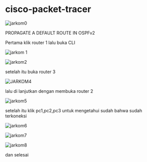 # cisco-packet-tracer





![jarkom0](https://github.com/MayangArinda17/cisco-packet-tracer/assets/150981696/a6e97417-bf86-4a88-857a-2dd5aeb5180f)




PROPAGATE A DEFAULT ROUTE IN OSPFv2




Pertama klik router 1 lalu buka CLI


![jarkom 1](https://github.com/MayangArinda17/cisco-packet-tracer/assets/150981696/1e5e9557-283c-4f15-b9ea-03f9a243b4fc)




![jarkom2](https://github.com/MayangArinda17/cisco-packet-tracer/assets/150981696/7971a6e0-e3ed-489a-acc4-51c45ee7dd4e)




setelah itu buka router 3




![JARKOM4](https://github.com/MayangArinda17/cisco-packet-tracer/assets/150981696/db051edb-0a15-48cd-9e47-38e57a18f0e5)





lalu di lanjutkan dengan membuka router 2






![jarkom5](https://github.com/MayangArinda17/cisco-packet-tracer/assets/150981696/46079e67-1ea0-470d-8d68-fe6d718268c7)






setelah itu klik pc1,pc2,pc3 untuk mengetahui sudah bahwa sudah terkoneksi 




![jarkom6](https://github.com/MayangArinda17/cisco-packet-tracer/assets/150981696/99018823-2b6d-4fae-8afc-73dede2c119a)






![jarkom7](https://github.com/MayangArinda17/cisco-packet-tracer/assets/150981696/0df478a0-df43-4c0b-8671-2961a1b25c33)






![jarkom8](https://github.com/MayangArinda17/cisco-packet-tracer/assets/150981696/881bb636-5604-4a31-86ac-fa99c2e7c17f)






dan selesai 












